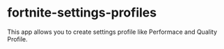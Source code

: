 # fortnite-settings-profiles
This app allows you to create settings profile like Performace and Quality Profile.
